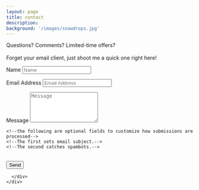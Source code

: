 ```yaml
---
layout: page
title: contact
description: 
background: '/images/snowdrops.jpg'
---
```


<p>
Questions? Comments? Limited-time offers?
<br>
<br>
Forget your email client, just shoot me a quick one right here!
</p>

  <div class="container">
    <div class="row">
      <div class="col-lg-8 col-md-10 mx-auto">

<form id="contactform" action="//formspree.io/tom.on.github@gmail.com" method="POST" accept-charset="utf-8">

  <div class="control-group">
    <div class="form-group floating-label-form-group controls">
      <label>Name</label>
    <input type="text" name="name" class="form-control" placeholder="Name" required data-validation-required-message="Please enter your name.">
      <p class="help-block text-danger"></p>
    </div>
  </div>

  <div class="control-group">
    <div class="form-group floating-label-form-group controls">
      <label>Email Address</label>
    <input type="email" name="_replyto" class="form-control" placeholder="Email Address" required data-validation-required-message="Please enter your email address.">
      <p class="help-block text-danger"></p>
    </div>
  </div>

  <div class="control-group">
    <div class="form-group floating-label-form-group controls">
      <label>Message</label>
    <textarea name="message" class="form-control" placeholder="Message" required data-validation-required-message="Please enter a message." rows=5></textarea>
      <p class="help-block text-danger"></p>
    </div>
  </div>

    <!--the following are optional fields to customize how submissions are processed-->
    <!--The first sets email subject.-->
    <!--The second catches spambots.-->

  <input type="hidden" name="_subject" value="Sent from blog Contact form." />
  <input type="text" name="_gotcha" style="display:none" />
  <input type="hidden" name="_next" value="#" />

  <br>
  <div id="success"></div>
  <div class="form-group">
    <input type="submit" class="btn btn-primary" value="Send">
  </div>
</form>

      </div>
    </div>
  </div>
